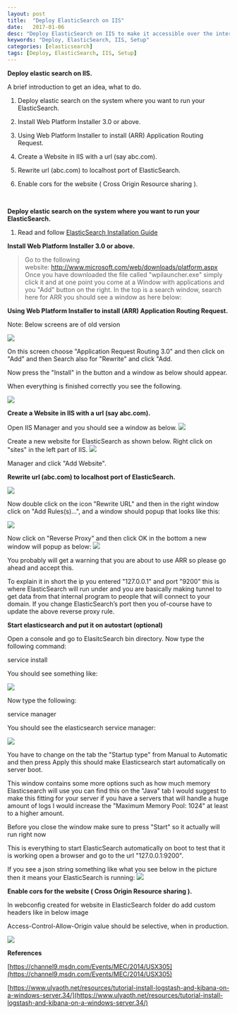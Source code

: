 ```yaml
---
layout: post
title:  "Deploy ElasticSearch on IIS"
date:   2017-01-06
desc: "Deploy ElasticSearch on IIS to make it accessible over the internet"
keywords: "Deploy, ElasticSearch, IIS, Setup"
categories: [elasticsearch]
tags: [Deploy, ElasticSearch, IIS, Setup]
---
```


**Deploy elastic search on IIS.**

A brief introduction to get an idea, what to do.

1.  Deploy elastic search on the system where you want to run your
    ElasticSearch.

2.  Install Web Platform Installer 3.0 or above.

3.  Using Web Platform Installer to install (ARR) Application Routing
    Request.

4.  Create a Website in IIS with a url (say abc.com).

5.  Rewrite url (abc.com) to localhost port of ElasticSearch.

6.  Enable cors for the website ( Cross Origin Resource sharing ).


<br />

**Deploy elastic search on the system where you want to run your ElasticSearch.**

1.  Read and follow <a href="{{ site.baseurl }}/2016/09/25/elasticsearch-installation-guide.html" target="_blank" >ElasticSearch Installation Guide</a>


**Install Web Platform Installer 3.0 or above.**

> Go to the following
> website: <http://www.microsoft.com/web/downloads/platform.aspx>
> Once you have downloaded the file called "wpilauncher.exe" simply
> click it and at one point you come at a Window with applications and
> you "Add" button on the right. In the top is a search window, search
> here for ARR you should see a window as here below:

**Using Web Platform Installer to install (ARR) Application Routing Request.**

Note: Below screens are of old version

<img src="{{ site.baseurl }}/static/img/blog/ElasticSearch/Deploy ElasticSearch on IIS/Application_Request_Routing.png" />

On this screen choose "Application Request Routing 3.0" and then click
on "Add" and then Search also for "Rewrite" and click "Add.

Now press the "Install" in the button and a window as below should
appear.

When everything is finished correctly you see the following.

<img src="{{ site.baseurl }}/static/img/blog/ElasticSearch/Deploy ElasticSearch on IIS/Web_Platform_Installer.png" />

**Create a Website in IIS with a url (say abc.com).**

Open IIS Manager and you should see a window as below.
<img src="{{ site.baseurl }}/static/img/blog/ElasticSearch/Deploy ElasticSearch on IIS/IIS_Window.png" />

Create a new website for ElasticSearch as shown below. Right click on "sites" in the left part of IIS.
<img src="{{ site.baseurl }}/static/img/blog/ElasticSearch/Deploy ElasticSearch on IIS/Setting_ElasticsSearch_Website.png" />

Manager and click "Add Website".

**Rewrite url (abc.com) to localhost port of ElasticSearch.**

<img src="{{ site.baseurl }}/static/img/blog/ElasticSearch/Deploy ElasticSearch on IIS/Url_Rewrite.png" />

Now double click on the icon "Rewrite URL" and then in the right window
click on "Add Rules(s)...", and a window should popup that looks like
this:

<img src="{{ site.baseurl }}/static/img/blog/ElasticSearch/Deploy ElasticSearch on IIS/Url_Rewrite_Reverse_Proxy.png" />

Now click on "Reverse Proxy" and then click OK in the bottom a new
window will popup as below:
<img src="{{ site.baseurl }}/static/img/blog/ElasticSearch/Deploy ElasticSearch on IIS/Url_Rewrite_Reverse_Proxy_Rule.png" />

You probably will get a warning that you are about to use ARR so please
go ahead and accept this.

To explain it in short the ip you entered "127.0.0.1" and port "9200"
this is where ElasticSearch will run under and you are basically making
tunnel to get data from that internal program to people that will
connect to your domain. If you change ElasticSearch’s port then you
of-course have to update the above reverse proxy rule.

**Start elasticsearch and put it on autostart (optional)**

Open a console and go to ElasitcSearch bin directory. Now type the
following command:

service install

You should see something like:

<img src="{{ site.baseurl }}/static/img/blog/ElasticSearch/Deploy ElasticSearch on IIS/ElasticSearch_Install_As_Service.png" />

Now type the following:

service manager

You should see the elasticsearch service manager:

<img src="{{ site.baseurl }}/static/img/blog/ElasticSearch/Deploy ElasticSearch on IIS/ES_Start_From_ServiceManager.png" />

You have to change on the tab the "Startup type" from Manual to
Automatic and then press Apply this should make Elasticsearch start
automatically on server boot.

This window contains some more options such as how much memory
Elasticsearch will use you can find this on the "Java" tab I would
suggest to make this fitting for your server if you have a servers that
will handle a huge amount of logs I would increase the "Maximum Memory
Pool: 1024" at least to a higher amount.

Before you close the window make sure to press "Start" so it actually
will run right now 

This is everything to start ElasticSearch automatically on boot to test
that it is working open a browser and go to the url "127.0.0.1:9200".

If you see a json string something like what you see below in the
picture then it means your ElasticSearch is running:
<img src="{{ site.baseurl }}/static/img/blog/ElasticSearch/Deploy ElasticSearch on IIS/Running_ES_Check.png" />

**Enable cors for the website ( Cross Origin Resource sharing ).**

In webconfig created for website in ElasticSearch folder do add custom
headers like in below image

Access-Control-Allow-Origin value should be selective, when in
production.

<img src="{{ site.baseurl }}/static/img/blog/ElasticSearch/Deploy ElasticSearch on IIS/ES_Final_WebConfig.png" />

**References** 

[https://channel9.msdn.com/Events/MEC/2014/USX305](https://channel9.msdn.com/Events/MEC/2014/USX305)

[https://www.ulyaoth.net/resources/tutorial-install-logstash-and-kibana-on-a-windows-server.34/](https://www.ulyaoth.net/resources/tutorial-install-logstash-and-kibana-on-a-windows-server.34/)

